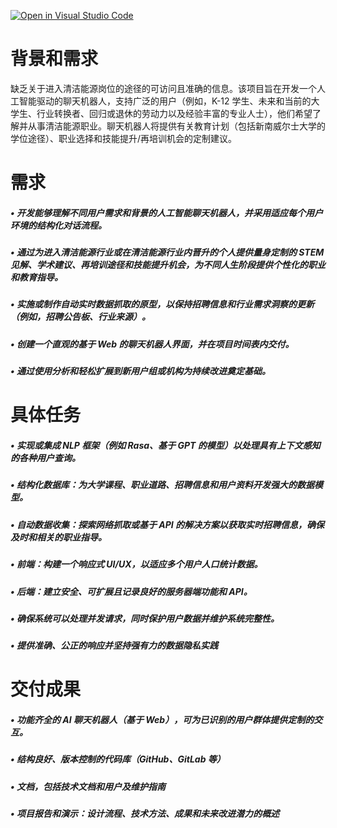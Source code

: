 [![Open in Visual Studio Code](https://classroom.github.com/assets/open-in-vscode-2e0aaae1b6195c2367325f4f02e2d04e9abb55f0b24a779b69b11b9e10269abc.svg)](https://classroom.github.com/online_ide?assignment_repo_id=18298827&assignment_repo_type=AssignmentRepo)
# 背景和需求
缺乏关于进入清洁能源岗位的途径的可访问且准确的信息。该项目旨在开发一个人工智能驱动的聊天机器人，支持广泛的用户（例如，K-12 学生、未来和当前的大学生、行业转换者、回归或退休的劳动力以及经验丰富的专业人士），他们希望了解并从事清洁能源职业。聊天机器人将提供有关教育计划（包括新南威尔士大学的学位途径）、职业选择和技能提升/再培训机会的定制建议。

# 需求
##### • 开发能够理解不同用户需求和背景的人工智能聊天机器人，并采用适应每个用户环境的结构化对话流程。 
##### • 通过为进入清洁能源行业或在清洁能源行业内晋升的个人提供量身定制的 STEM 见解、学术建议、再培训途径和技能提升机会，为不同人生阶段提供个性化的职业和教育指导。 
##### • 实施或制作自动实时数据抓取的原型，以保持招聘信息和行业需求洞察的更新（例如，招聘公告板、行业来源）。
##### • 创建一个直观的基于 Web 的聊天机器人界面，并在项目时间表内交付。 
##### • 通过使用分析和轻松扩展到新用户组或机构为持续改进奠定基础。 

# 具体任务
##### • 实现或集成 NLP 框架（例如 Rasa、基于 GPT 的模型）以处理具有上下文感知的各种用户查询。 
##### • 结构化数据库：为大学课程、职业道路、招聘信息和用户资料开发强大的数据模型。 
##### • 自动数据收集：探索网络抓取或基于 API 的解决方案以获取实时招聘信息，确保及时和相关的职业指导。 
##### • 前端：构建一个响应式 UI/UX，以适应多个用户人口统计数据。 
##### • 后端：建立安全、可扩展且记录良好的服务器端功能和 API。
##### • 确保系统可以处理*并发请求*，同时保护用户数据并维护系统完整性。 
##### • 提供准确、公正的响应并坚持强有力的数据隐私实践

# 交付成果
##### • 功能齐全的 AI 聊天机器人（基于 Web），可为已识别的用户群体提供定制的交互。
##### • 结构良好、版本控制的代码库（GitHub、GitLab 等）
##### • 文档，包括技术文档和用户及维护指南
##### • 项目报告和演示：设计流程、技术方法、成果和未来改进潜力的概述
